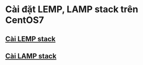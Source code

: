 # Cài đặt LEMP, LAMP stack trên CentOS7


## [Cài LEMP stack](https://github.com/logan30051997/Install-webserver-CentOS7/tree/main/LEMP)

## [Cài LAMP stack](https://github.com/logan30051997/Install-webserver-CentOS7/tree/main/LAMP)
